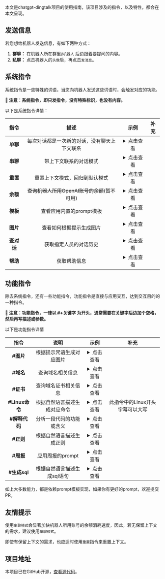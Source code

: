 本文是chatgpt-dingtalk项目的使用指南，该项目涉及的指令，以及特性，都会在本文呈现。

## 发送信息

若您想给机器人发送信息，有如下两种方式：

1. **群聊：** 在机器人所在群里`@机器人` 后边跟着要提问的内容。
2. **私聊：** 点击机器人的`头像`后，再点击`发消息`。

## 系统指令

系统指令是一些特殊的词语，当您向机器人发送这些词语时，会触发对应的功能。

**📢 注意：系统指令，即只发指令，没有特殊标识，也没有内容。**

以下是系统指令详情：


|    指令    |                     描述                     |                             示例                             | 补充 |
| :--------: | :------------------------------------------: | :----------------------------------------------------------: | :--: |
|  **单聊**  | 每次对话都是一次新的对话，没有聊天上下文联系 |    <details><br /><summary>点击查看</summary><br /><img src="https://cdn.staticaly.com/gh/eryajf/tu/main/img/image_20230404_193608.jpg"><br /></details>                                                          |      |
|  **串聊**  |            带上下文联系的对话模式            |     <details><br /><summary>点击查看</summary><br /><img src="https://cdn.staticaly.com/gh/eryajf/tu/main/img/image_20230404_193608.jpg"><br /></details>                                                         |      |
|  **重置**  |        重置上下文模式，回归到默认模式        |        <details><br /><summary>点击查看</summary><br /><img src="https://cdn.staticaly.com/gh/eryajf/tu/main/img/image_20230404_193608.jpg"><br /></details>                                                      |      |
|  **余额**  | ~~查询机器人所用OpenAI账号的余额~~(暂不可用) |       <details><br /><summary>点击查看</summary><br /><img src="https://cdn.staticaly.com/gh/eryajf/tu/main/img/image_20230304_222522.jpg"><br /></details>                                                       |      |
|  **模板**  |           查看应用内置的prompt模板           |      <details><br /><summary>点击查看</summary><br /><img src="https://cdn.staticaly.com/gh/eryajf/tu/main/img/image_20230404_193827.jpg"><br /></details>                                                        |      |
|  **图片**  |          查看如何根据提示生成图片          | <details><br /><summary>点击查看</summary><br /><img src="https://cdn.staticaly.com/gh/eryajf/tu/main/img/image_20230404_194125.jpg"><br /></details> |      |
| **查对话** |            获取指定人员的对话历史            |      <details><br /><summary>点击查看</summary><br /><img src="https://cdn.staticaly.com/gh/eryajf/tu/main/img/image_20230404_193938.jpg"><br /></details>                                                        |      |
|  **帮助**  |                 获取帮助信息                 |     <details><br /><summary>点击查看</summary><br /><img src="https://cdn.staticaly.com/gh/eryajf/tu/main/img/image_20230404_202336.jpg"><br /></details>                                                         |      |

## 功能指令

除去系统指令，还有一些功能指令，功能指令是直接与应用交互，达到交互目的的一种指令。

**📢 注意：功能指令，一律以 #+关键字 为开头，通常需要在关键字后边加个空格，然后再写描述或参数。**

以下是功能指令详情

| 指令 | 说明 | 示例 | 补充|
| :--: | :--: | :--: | :--: |
|  **#图片**  |          根据提示咒语生成对应图片          | <details><br /><summary>点击查看</summary><br /><img src="https://cdn.staticaly.com/gh/eryajf/tu/main/img/image_20230323_150547.jpg"><br /></details> |      |
| **#域名**     | 查询域名相关信息     |  <details><br /><summary>点击查看</summary><br /><img src="https://cdn.staticaly.com/gh/eryajf/tu/main/img/image_20230404_202620.jpg"><br /></details>    |  |
| **#证书**     | 查询域名证书相关信息     | <details><br /><summary>点击查看</summary><br /><img src="https://cdn.staticaly.com/gh/eryajf/tu/main/img/image_20230404_202706.jpg"><br /></details>    |  |
| **#Linux命令**     | 根据自然语言描述生成对应命令     | <details><br /><summary>点击查看</summary><br /><img src="https://cdn.staticaly.com/gh/eryajf/tu/main/img/image_20230404_214947.jpg"><br /></details>    | 此指令中的Linux开头字幕可以大写 |
| **#解释代码**     | 分析一段代码的功能或含义     | <details><br /><summary>点击查看</summary><br /><img src="https://cdn.staticaly.com/gh/eryajf/tu/main/img/image_20230404_215242.jpg"><br /></details>    |  |
| **#正则**     | 根据自然语言描述生成正则     | <details><br /><summary>点击查看</summary><br /><img src="https://cdn.staticaly.com/gh/eryajf/tu/main/img/image_20230404_220222.jpg"><br /></details>    |  |
| **#周报**     | 应用周报的prompt     | <details><br /><summary>点击查看</summary><br /><img src="https://cdn.staticaly.com/gh/eryajf/tu/main/img/image_20230404_214335.jpg"><br /></details>    |  |
| **#生成sql**     | 根据自然语言描述生成sql语句     | <details><br /><summary>点击查看</summary><br /><img src="https://cdn.staticaly.com/gh/eryajf/tu/main/img/image_20230404_221325.jpg"><br /></details>    |  |

如上大多数能力，都是依赖prompt模板实现，如果你有更好的prompt，欢迎提交PR。

## 友情提示

使用`串聊模式`会显著加快机器人所用账号的余额消耗速度，因此，若无保留上下文的需求，建议使用`单聊模式`。

即使有保留上下文的需求，也应适时使用`重置`指令来重置上下文。

## 项目地址

本项目已在GitHub开源，[查看源代码](https://github.com/eryajf/chatgpt-dingtalk)。